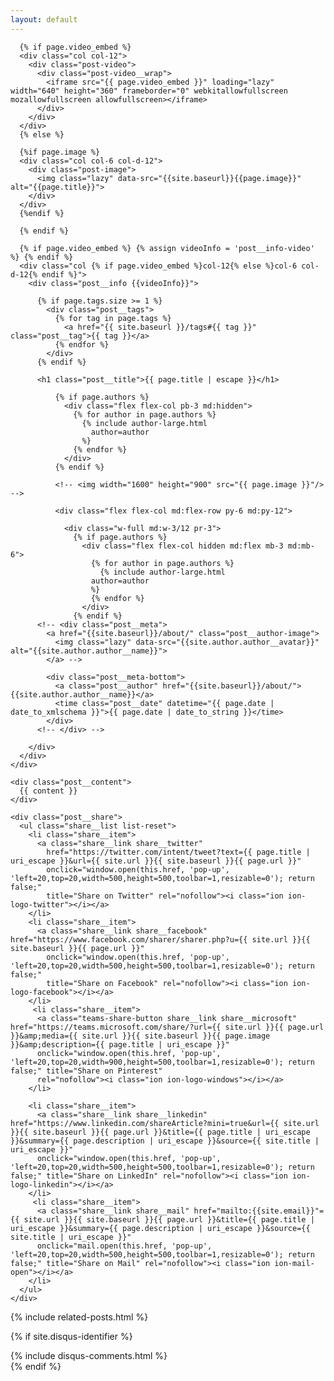 ```yaml
---
layout: default
---
```


<div class="post-head">
  <div class="container">
    <div class="row">
      
      {% if page.video_embed %}
      <div class="col col-12">
        <div class="post-video">
          <div class="post-video__wrap">
            <iframe src="{{ page.video_embed }}" loading="lazy" width="640" height="360" frameborder="0" webkitallowfullscreen mozallowfullscreen allowfullscreen></iframe>
          </div>
        </div>
      </div>
      {% else %}

      {%if page.image %}
      <div class="col col-6 col-d-12">
        <div class="post-image">
          <img class="lazy" data-src="{{site.baseurl}}{{page.image}}" alt="{{page.title}}">
        </div>
      </div>
      {%endif %}

      {% endif %}
      
      {% if page.video_embed %} {% assign videoInfo = 'post__info-video' %} {% endif %}
      <div class="col {% if page.video_embed %}col-12{% else %}col-6 col-d-12{% endif %}">
        <div class="post__info {{videoInfo}}">
  
          {% if page.tags.size >= 1 %}
            <div class="post__tags">
              {% for tag in page.tags %}
                <a href="{{ site.baseurl }}/tags#{{ tag }}" class="post__tag">{{ tag }}</a>
              {% endfor %}
            </div>
          {% endif %}
  
          <h1 class="post__title">{{ page.title | escape }}</h1>

              {% if page.authors %}
                <div class="flex flex-col pb-3 md:hidden">
                  {% for author in page.authors %}
                    {% include author-large.html
                      author=author
                    %}
                  {% endfor %}
                </div>
              {% endif %}

              <!-- <img width="1600" height="900" src="{{ page.image }}"/> -->

              <div class="flex flex-col md:flex-row py-6 md:py-12">

                <div class="w-full md:w-3/12 pr-3">
                  {% if page.authors %}
                    <div class="flex flex-col hidden md:flex mb-3 md:mb-6">
                      {% for author in page.authors %}
                        {% include author-large.html
                      author=author
                      %}
                      {% endfor %}
                    </div>
                  {% endif %}
          <!-- <div class="post__meta">
            <a href="{{site.baseurl}}/about/" class="post__author-image">
              <img class="lazy" data-src="{{site.author.author__avatar}}" alt="{{site.author.author__name}}">
            </a> -->

            <div class="post__meta-bottom">
              <a class="post__author" href="{{site.baseurl}}/about/">{{site.author.author__name}}</a>
              <time class="post__date" datetime="{{ page.date | date_to_xmlschema }}">{{ page.date | date_to_string }}</time>
            </div>
          <!-- </div> -->
  
        </div>
      </div>
    </div>
  </div>
</div>

<!-- begin post -->
<div class="container animate">

  <article class="post">

    <div class="post__content">
      {{ content }}
    </div>

    <div class="post__share">
      <ul class="share__list list-reset">
        <li class="share__item">
          <a class="share__link share__twitter"
            href="https://twitter.com/intent/tweet?text={{ page.title | uri_escape }}&url={{ site.url }}{{ site.baseurl }}{{ page.url }}"
            onclick="window.open(this.href, 'pop-up', 'left=20,top=20,width=500,height=500,toolbar=1,resizable=0'); return false;"
            title="Share on Twitter" rel="nofollow"><i class="ion ion-logo-twitter"></i></a>
        </li>
        <li class="share__item">
          <a class="share__link share__facebook" href="https://www.facebook.com/sharer/sharer.php?u={{ site.url }}{{ site.baseurl }}{{ page.url }}"
            onclick="window.open(this.href, 'pop-up', 'left=20,top=20,width=500,height=500,toolbar=1,resizable=0'); return false;"
            title="Share on Facebook" rel="nofollow"><i class="ion ion-logo-facebook"></i></a>
        </li>
         <li class="share__item">
          <a class="teams-share-button share__link share__microsoft" href="https://teams.microsoft.com/share/?url={{ site.url }}{{ page.url }}&amp;media={{ site.url }}{{ site.baseurl }}{{ page.image }}&amp;description={{ page.title | uri_escape }}"
          onclick="window.open(this.href, 'pop-up', 'left=20,top=20,width=900,height=500,toolbar=1,resizable=0'); return false;" title="Share on Pinterest"
          rel="nofollow"><i class="ion ion-logo-windows"></i></a>
        </li>

        <li class="share__item">
          <a class="share__link share__linkedin" href="https://www.linkedin.com/shareArticle?mini=true&url={{ site.url }}{{ site.baseurl }}{{ page.url }}&title={{ page.title | uri_escape }}&summary={{ page.description | uri_escape }}&source={{ site.title | uri_escape }}"
          onclick="window.open(this.href, 'pop-up', 'left=20,top=20,width=500,height=500,toolbar=1,resizable=0'); return false;" title="Share on LinkedIn" rel="nofollow"><i class="ion ion-logo-linkedin"></i></a>
        </li>
         <li class="share__item">
          <a class="share__link share__mail" href="mailto:{{site.email}}"={{ site.url }}{{ site.baseurl }}{{ page.url }}&title={{ page.title | uri_escape }}&summary={{ page.description | uri_escape }}&source={{ site.title | uri_escape }}"
          onclick="mail.open(this.href, 'pop-up', 'left=20,top=20,width=500,height=500,toolbar=1,resizable=0'); return false;" title="Share on Mail" rel="nofollow"><i class="ion ion-mail-open"></i></a>
        </li>
      </ul>
    </div>


  </article>
</div>
<!-- end post -->

{% include related-posts.html %}

{% if site.disqus-identifier %}
  <div class="container">
    <div class="row">
      <div class="col col-12">
        {% include disqus-comments.html %} 
      </div>
    </div>
  </div>
{% endif %}